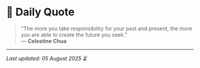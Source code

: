 # 📜 Daily Quote

> "The more you take responsibility for your past and present, the more you are able to create the future you seek."  
> — **Celestine Chua**

---

_Last updated: 05 August 2025 ⏳_
